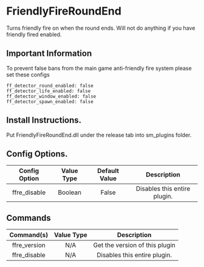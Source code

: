 # FriendlyFireRoundEnd
Turns friendly fire on when the round ends. Will not do anything if you have friendly fired enabled.

## Important Information
To prevent false bans from the main game anti-friendly fire system please set these configs
```
ff_detector_round_enabled: false
ff_detector_life_enabled: false
ff_detector_window_enabled: false
ff_detector_spawn_enabled: false
```

## Install Instructions.

Put FriendlyFireRoundEnd.dll under the release tab into sm_plugins folder.


## Config Options.
| Config Option              | Value Type      | Default Value | Description |
|   :---:                    |     :---:       |    :---:      |    :---:    |
| ffre_disable               | Boolean         | False         | Disables this entire plugin.   |

## Commands

| Command(s)                 | Value Type      | Description                              |
|   :---:                    |     :---:       |    :---:                                 |
| ffre_version               | N/A             | Get the version of this plugin           |
| ffre_disable               | N/A             | Disables this entire plugin.    |